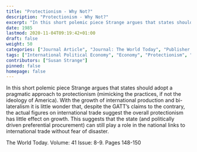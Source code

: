 ```yaml
---
title: "Protectionism - Why Not?"
description: "Protectionism - Why Not?"
excerpt: "In this short polemic piece Strange argues that states should adopt a pragmatic approach to protectionism (mimicking the practices, if not the ideology of America). With the growth of international production and bi-lateralism it is little wonder that, despite the GATT’s claims to the contrary, the actual figures on international trade suggest the overall protectionism has little effect on growth. This suggests that the state (and politically driven preferential procurement) can still play a role in the national links to international trade without fear of disaster."
date: 1985
lastmod: 2020-11-04T09:19:42+01:00
draft: false
weight: 50
categories: ["Journal Article", "Journal: The World Today", "Publisher: Royal Institute of International Affairs"]
tags: ["International Political Economy", "Economy", "Protectionism", "GATT", "Trade"]
contributors: ["Susan Strange"]
pinned: false
homepage: false
---
```


In this short polemic piece Strange argues that states should adopt a pragmatic approach to protectionism (mimicking the practices, if not the ideology of America). With the growth of international production and bi-lateralism it is little wonder that, despite the GATT’s claims to the contrary, the actual figures on international trade suggest the overall protectionism has little effect on growth. This suggests that the state (and politically driven preferential procurement) can still play a role in the national links to international trade without fear of disaster.

The World Today. Volume: 41 Issue: 8-9. Pages 148-150